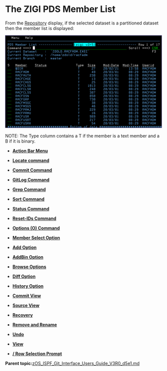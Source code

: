 # The ZIGI PDS Member List

From the [Repository](#_The_ZIGI_Current) display, if the selected dataset is a partitioned dataset then the member list is displayed:

![](media/img(66).png)

NOTE: The Type column contains a T if the member is a text member and a B if it is binary.

-   **[Action Bar Menu](zOS_ISPF_Git_Interface_Users_Guide_V3R0_action_bar_menu1.md)**  

-   **[Locate command](zOS_ISPF_Git_Interface_Users_Guide_V3R0_locate_command.md)**  

-   **[Commit Command](zOS_ISPF_Git_Interface_Users_Guide_V3R0_commit_command.md)**  

-   **[GitLog Command](zOS_ISPF_Git_Interface_Users_Guide_V3R0_gitlog_command.md)**  

-   **[Grep Command](zOS_ISPF_Git_Interface_Users_Guide_V3R0_grep_command.md)**  

-   **[Sort Command](zOS_ISPF_Git_Interface_Users_Guide_V3R0_sort_command.md)**  

-   **[Status Command](zOS_ISPF_Git_Interface_Users_Guide_V3R0_status_command.md)**  

-   **[Reset-IDs Command](zOS_ISPF_Git_Interface_Users_Guide_V3R0_reset-ids_command.md)**  

-   **[Options \(O\) Command](zOS_ISPF_Git_Interface_Users_Guide_V3R0_options_o_command.md)**  

-   **[Member Select Option](zOS_ISPF_Git_Interface_Users_Guide_V3R0_member_select_option.md)**  

-   **[Add Option](zOS_ISPF_Git_Interface_Users_Guide_V3R0_add_option1.md)**  

-   **[AddBin Option](zOS_ISPF_Git_Interface_Users_Guide_V3R0_addbin_option.md)**  

-   **[Browse Options](zOS_ISPF_Git_Interface_Users_Guide_V3R0_browse_options.md)**  

-   **[Diff Option](zOS_ISPF_Git_Interface_Users_Guide_V3R0_diff_option.md)**  

-   **[History Option](zOS_ISPF_Git_Interface_Users_Guide_V3R0_history_option.md)**  

-   **[Commit View](zOS_ISPF_Git_Interface_Users_Guide_V3R0_commit_view.md)**  

-   **[Source View](zOS_ISPF_Git_Interface_Users_Guide_V3R0_source_view.md)**  

-   **[Recovery](zOS_ISPF_Git_Interface_Users_Guide_V3R0_recovery.md)**  

-   **[Remove and Rename](zOS_ISPF_Git_Interface_Users_Guide_V3R0_remove_and_rename.md)**  

-   **[Undo](zOS_ISPF_Git_Interface_Users_Guide_V3R0_undo.md)**  

-   **[View](zOS_ISPF_Git_Interface_Users_Guide_V3R0_view1.md)**  

-   **[/ Row Selection Prompt](zOS_ISPF_Git_Interface_Users_Guide_V3R0__row_selection_prompt2.md)**  


**Parent topic:**[zOS\_ISPF\_Git\_Interface\_Users\_Guide\_V3R0\_d5e1.md](zOS_ISPF_Git_Interface_Users_Guide_V3R0_d5e1.md)

